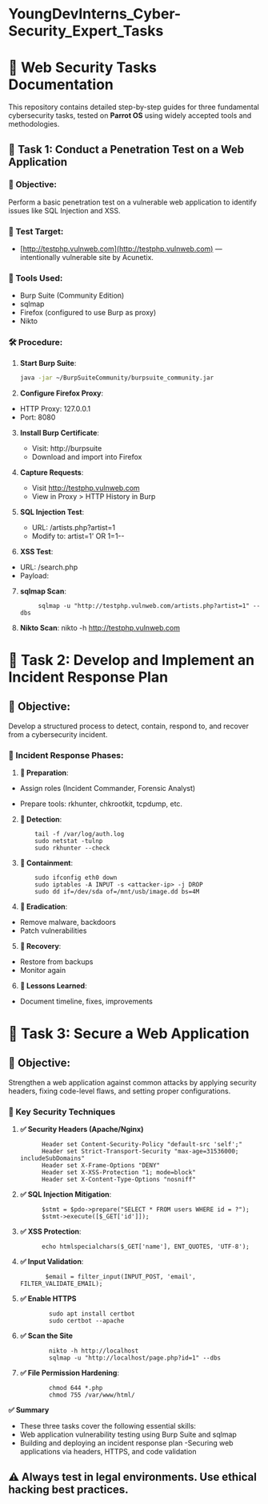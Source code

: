# YoungDevInterns_Cyber-Security_Expert_Tasks
# 🔐 Web Security Tasks Documentation

This repository contains detailed step-by-step guides for three fundamental cybersecurity tasks, tested on **Parrot OS** using widely accepted tools and methodologies.


## 📌 Task 1: Conduct a Penetration Test on a Web Application

### 🎯 Objective:
Perform a basic penetration test on a vulnerable web application to identify issues like SQL Injection and XSS.

### 🧪 Test Target:
- [http://testphp.vulnweb.com](http://testphp.vulnweb.com) — intentionally vulnerable site by Acunetix.

### 🔧 Tools Used:
- Burp Suite (Community Edition)
- sqlmap
- Firefox (configured to use Burp as proxy)
- Nikto

### 🛠️ Procedure:

1. **Start Burp Suite**:
   ```bash
   java -jar ~/BurpSuiteCommunity/burpsuite_community.jar

2. **Configure Firefox Proxy**:

  - HTTP Proxy: 127.0.0.1
  - Port: 8080

3. **Install Burp Certificate**:

   - Visit: http://burpsuite
   - Download and import into Firefox

4. **Capture Requests**:

   - Visit http://testphp.vulnweb.com
   - View in Proxy > HTTP History in Burp

5. **SQL Injection Test**:

   - URL: /artists.php?artist=1
   - Modify to: artist=1' OR 1=1--

6. **XSS Test**:

  - URL: /search.php
  - Payload: <script>alert('XSS')</script>

7. **sqlmap Scan**:

            sqlmap -u "http://testphp.vulnweb.com/artists.php?artist=1" --dbs
8. **Nikto Scan**:
       nikto -h http://testphp.vulnweb.com
       
# 📌 Task 2: Develop and Implement an Incident Response Plan

##  🎯 Objective:

Develop a structured process to detect, contain, respond to, and recover from a cybersecurity incident.

### 🧩 Incident Response Phases:
1. **🔧 Preparation**:
   
- Assign roles (Incident Commander, Forensic Analyst)

- Prepare tools: rkhunter, chkrootkit, tcpdump, etc.

2. **🔎 Detection**:

           tail -f /var/log/auth.log
           sudo netstat -tulnp
           sudo rkhunter --check
   
3. **🛑 Containment**:
  
           sudo ifconfig eth0 down
           sudo iptables -A INPUT -s <attacker-ip> -j DROP
           sudo dd if=/dev/sda of=/mnt/usb/image.dd bs=4M

4. **🧹 Eradication**:
 - Remove malware, backdoors
 - Patch vulnerabilities

5. **🔁 Recovery**:
   
  - Restore from backups
  - Monitor again

6. **📝 Lessons Learned**:
 
- Document timeline, fixes, improvements

# 📌 Task 3: Secure a Web Application

## 🎯 Objective:

Strengthen a web application against common attacks by applying security headers, fixing code-level flaws, and setting proper configurations.

### 🔐 Key Security Techniques

1. **✅ Security Headers (Apache/Nginx)**

             Header set Content-Security-Policy "default-src 'self';"
             Header set Strict-Transport-Security "max-age=31536000; includeSubDomains"
             Header set X-Frame-Options "DENY"
             Header set X-XSS-Protection "1; mode=block"
             Header set X-Content-Type-Options "nosniff"

2. **✅ SQL Injection Mitigation**:

             $stmt = $pdo->prepare("SELECT * FROM users WHERE id = ?");
             $stmt->execute([$_GET['id']]);

3. **✅ XSS Protection**:

             echo htmlspecialchars($_GET['name'], ENT_QUOTES, 'UTF-8');

4. **✅ Input Validation**:

              $email = filter_input(INPUT_POST, 'email', FILTER_VALIDATE_EMAIL);

6. **✅ Enable HTTPS**

               sudo apt install certbot
               sudo certbot --apache

7. **✅ Scan the Site**

               nikto -h http://localhost
               sqlmap -u "http://localhost/page.php?id=1" --dbs

8. **✅ File Permission Hardening**:

               chmod 644 *.php
               chmod 755 /var/www/html/

**✅ Summary**

- These three tasks cover the following essential skills:
- Web application vulnerability testing using Burp Suite and sqlmap
- Building and deploying an incident response plan
-Securing web applications via headers, HTTPS, and code validation

## ⚠️ Always test in legal environments. Use ethical hacking best practices.
